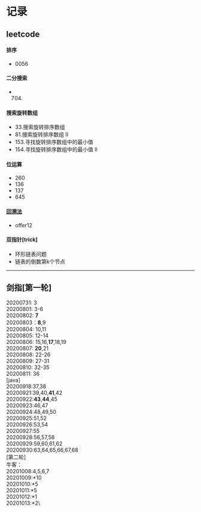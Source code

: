 # 记录
## leetcode
#### 排序
- 0056

#### 二分搜索
- 704.

#### 搜索旋转数组
- 33.搜索旋转排序数组
- 81.搜索旋转排序数组 II
- 153.寻找旋转排序数组中的最小值
- 154.寻找旋转排序数组中的最小值 II

#### 位运算
- 260
- 136
- 137
- 645

#### [回溯法](NOTES/BackTracking.md)
- offer12

#### 双指针[trick]
- 环形链表问题
- 链表的倒数第k个节点

____________
## 剑指[第一轮]
20200731: 3\
20200801: 3-6\
20200802: __7__\
20200803：__8__,9\
20200804: 10,11\
20200805: 12-14\
20200806: 15,16,__17__,18,19\
20200807: __20__,21\
20200808: 22-26\
20200809: 27-31\
20200810: 32-35\
20200811: 36\
[java]\
20200918:37,38\
20200921:39,40,__41__,42\
20200922:__43__,__44__,45\
20200923:46,47\
20200924:48,49,50\
20200925:51,52\
20200926:53,54\
20200927:55\
20200928:56,57,58\
20200929:59,60,61,62\
20200930:63,64,65,66,67,68\
[第二轮]\
牛客：\
20201008:4,5,6,7\
20201009:*10\
20201010:*5\
20201011:*5\
20201012:*1\
20201013:*2\

